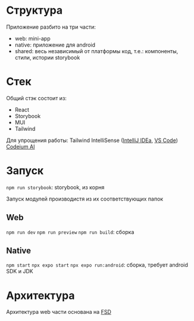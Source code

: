 # Структура

Приложение разбито на три части:

- web: mini-app
- native: приложение для android
- shared: весь независимый от платформы код, т.е.: компоненты, стили, истории storybook

# Стек

Общий стэк состоит из:

- React
- Storybook
- MUI
- Tailwind

Для упрощения работы:
Tailwind IntelliSense ([IntelliJ IDEa](https://plugins.jetbrains.com/plugin/15260-tailwind-intellisense), [VS Code](https://marketplace.visualstudio.com/items?itemName=bradlc.vscode-tailwindcss))
[Codeium AI](https://codeium.com)

# Запуск

`npm run storybook`: storybook, из корня

Запуск модулей производистя из их соответствующих папок

## Web

`npm run dev`
`npm run preview`
`npm run build`: сборка

## Native

`npm start`
`npx expo start`
`npx expo run:android`: сборка, требует android SDK и JDK

# Архитектура

Архитектура web части основана на [FSD](https://feature-sliced.design/)
